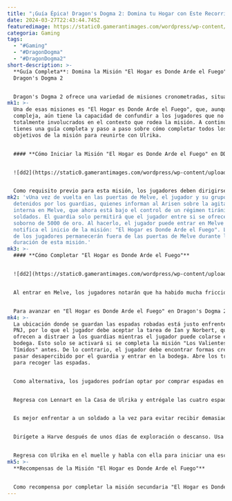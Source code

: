 ```yaml
---
title: "¡Guía Épica! Dragon's Dogma 2: Domina tu Hogar con Este Recorrido Sin Igual"
date: 2024-03-27T22:43:44.745Z
featuredimage: https://static0.gamerantimages.com/wordpress/wp-content/uploads/2024/03/home-is-where-the-hearth-is-featured-imaged-in-dragon-s-dogma-2.jpeg?q=50&fit=contain&w=1140&h=&dpr=1.5
categoria: Gaming
tags:
  - "#Gaming"
  - "#DragonDogma"
  - "#DragonDogma2"
short-description: >-
  **Guía Completa**: Domina la Misión "El Hogar es Donde Arde el Fuego" en
  Dragon's Dogma 2


  Dragon's Dogma 2 ofrece una variedad de misiones cronometradas, situacionales y enrevesadas a lo largo de su historia principal, lo que señala la complejidad del diseño de las misiones y cumple con la intención de los desarrolladores de dar a los jugadores una libertad sin precedentes para elegir sus caminos. Aunque este tipo de filosofía de desarrollo conduce a una experiencia inmersiva, algunos jugadores aún podrían tropezar con frecuencia más de lo que les gustaría.
mk1: >-
  Una de esas misiones es "El Hogar es Donde Arde el Fuego", que, aunque no es
  compleja, aún tiene la capacidad de confundir a los jugadores que no están
  totalmente involucrados en el contexto que rodea la misión. A continuación,
  tienes una guía completa y paso a paso sobre cómo completar todos los
  objetivos de la misión para reunirte con Ulrika.


  #### **Cómo Iniciar la Misión "El Hogar es Donde Arde el Fuego" en DD2**


  ![dd2](https://static0.gamerantimages.com/wordpress/wp-content/uploads/2024/03/offering-bribe-to-gantt-in-dragon-s-dogma-2.jpeg?q=50&fit=crop&w=1500&dpr=1.5 "dd2")


  Como requisito previo para esta misión, los jugadores deben dirigirse a Melve por segunda vez después de ocuparse de los asuntos en Vernworth. Al regresar a Melve, los jugadores lucharán contra un draco al iniciar la misión "Readvent of Calamity". Después de repeler al dragón, los jugadores deberán completar "Un Encuentro Inquietante", que implica encontrar pruebas sobre el complot de Disa en la cámara del ministro Allard. Después de encontrar la carta y mostrársela a Brant, él instará al Arisen a regresar a Melve.
mk2: 'vUna vez de vuelta en las puertas de Melve, el jugador y su grupo serán
  detenidos por los guardias, quienes informan al Arisen sobre la agitación
  interna en Melve, que ahora está bajo el control de un régimen tiránico de
  soldados. El guardia solo permitirá que el jugador entre si se ofrece un
  soborno de 5000 de oro. Al hacerlo, el jugador puede entrar en Melve y se le
  notifica el inicio de la misión: "El Hogar es Donde Arde el Fuego". Los peones
  de los jugadores permanecerán fuera de las puertas de Melve durante la
  duración de esta misión.'
mk3: >-
  #### **Cómo Completar "El Hogar es Donde Arde el Fuego"**


  ![dd2](https://static0.gamerantimages.com/wordpress/wp-content/uploads/2024/03/ian-s-proposition-in-dragon-s-dogma-2.jpeg?q=50&fit=crop&w=1500&dpr=1.5 "dd2")


  Al entrar en Melve, los jugadores notarán que ha habido mucha fricción entre los residentes de la ciudad y las personas que se enfrentan en combates cuerpo a cuerpo en diferentes lugares. Es una vista desagradable, así que el jugador debe seguir adelante y dirigirse a la Casa de Ulrika, que también está indicada en el mapa por el marcador de la misión. Entra y habla con Lennart, quien arrojará más luz sobre cómo los residentes de Melve están cautivos dentro de su ciudad por orden de la tiránica reina regente.


  Para avanzar en "El Hogar es Donde Arde el Fuego" en Dragon's Dogma 2, se deben obtener primero cuatro espadas. Afortunadamente, Lennart sugiere que estas espadas son confiscadas por los soldados, y depende del jugador encontrar su ubicación exacta. En este punto, el jugador debe regresar a la entrada de Melve, pero es detenido por dos hermanos, Ian y Norbert, cerca de la posada.
mk4: >-
  La ubicación donde se guardan las espadas robadas está justo enfrente de estos
  PNJ, por lo que el jugador debe aceptar la tarea de Ian y Norbert, quienes se
  ofrecen a distraer a los guardias mientras el jugador puede colarse en la
  bodega. Esto solo se activará si se completa la misión "Los Valientes y los
  Tímidos" antes. De lo contrario, el jugador debe encontrar formas creativas de
  pasar desapercibido por el guardia y entrar en la bodega. Abre los tres cofres
  para recoger las espadas.


  Como alternativa, los jugadores podrían optar por comprar espadas en Vernworth o ofrecer sus armas personales de su propio inventario a Lennart, pero recuperar las armas robadas requiere menos esfuerzo.


  Regresa con Lennart en la Casa de Ulrika y entrégale las cuatro espadas. Después de hacer esto, habrá una pequeña pelea afuera de la Casa de Ulrika, y el jugador debe repeler a los soldados. Dado que no hay peones aquí para ayudar, el jugador debe luchar individualmente con un poco de ayuda de Lennart hasta que los soldados se retiren.


  Es mejor enfrentar a un soldado a la vez para evitar recibir demasiado daño o ser interrumpido constantemente por sus ataques. Los habitantes de Melve se dirigirán al pueblo de Harve, que también será el destino del próximo objetivo.


  Dirígete a Harve después de unos días de exploración o descanso. Usa el marcador de la misión para navegar y habla con Ulrika parada en el muelle. Ella le dirá al jugador que regrese con ella al anochecer, así que ve al banco cercano y descansa hasta la noche presionando el botón "Dormir".


  Regresa con Ulrika en el muelle y habla con ella para iniciar una escena, que marca el final de la misión, mientras Arisen y Ulrika comparten un tierno momento juntos.
mk5: >-
  **Recompensas de la Misión "El Hogar es Donde Arde el Fuego"**


  Como recompensa por completar la misión secundaria "El Hogar es Donde Arde el Fuego", los jugadores recibirán 2,200 de experiencia y 12,000 de oro por sus problemas. Además, los jugadores también recibirán un objeto, el Anillo de Reaseguro, que aumenta temporalmente la Defensa de un peón después de que el portador los ayuda a levantarse.
---
```

